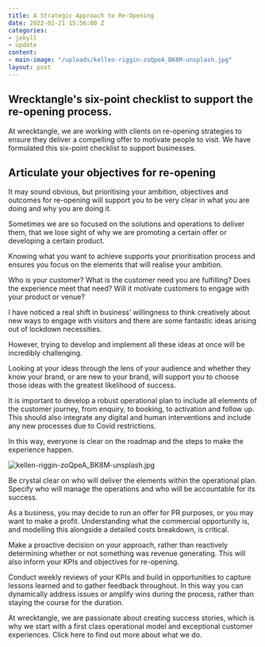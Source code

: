 ```yaml
---
title: A Strategic Approach to Re-Opening
date: 2022-02-21 15:56:00 Z
categories:
- jekyll
- update
content:
- main-image: "/uploads/kellen-riggin-zoQpeA_BK8M-unsplash.jpg"
layout: post
---
```


## Wrecktangle's six-point checklist to support the re-opening process.

At wrecktangle, we are working with clients on re-opening strategies to ensure they deliver a compelling offer to motivate people to visit. We have formulated this six-point checklist to support businesses.

## Articulate your objectives for re-opening

It may sound obvious, but prioritising your ambition, objectives and outcomes for re-opening will support you to be very clear in what you are doing and why you are doing it.

Sometimes we are so focused on the solutions and operations to deliver them, that we lose sight of why we are promoting a certain offer or developing a certain product.

Knowing what you want to achieve supports your prioritisation process and ensures you focus on the elements that will realise your ambition.

Who is your customer? What is the customer need you are fulfilling? Does the experience meet that need? Will it motivate customers to engage with your product or venue?

I have noticed a real shift in business’ willingness to think creatively about new ways to engage with visitors and there are some fantastic ideas arising out of lockdown necessities. 

However, trying to develop and implement all these ideas at once will be incredibly challenging. 

Looking at your ideas through the lens of your audience and whether they know your brand, or are new to your brand, will support you to choose those ideas with the greatest likelihood of success. 

It is important to develop a robust operational plan to include all elements of the customer journey, from enquiry, to booking, to activation and follow up. This should also integrate any digital and human interventions and include any new processes due to Covid restrictions.

In this way, everyone is clear on the roadmap and the steps to make the experience happen.

![kellen-riggin-zoQpeA_BK8M-unsplash.jpg](/uploads/kellen-riggin-zoQpeA_BK8M-unsplash.jpg)

Be crystal clear on who will deliver the elements within the operational plan. Specify who will manage the operations and who will be accountable for its success.

As a business, you may decide to run an offer for PR purposes, or you may want to make a profit. Understanding what the commercial opportunity is, and modelling this alongside a detailed costs breakdown, is critical. 

Make a proactive decision on your approach, rather than reactively determining whether or not something was revenue generating. This will also inform your KPIs and objectives for re-opening.

Conduct weekly reviews of your KPIs  and build in opportunities to capture lessons learned and to gather feedback throughout. In this way you can dynamically address issues or amplify wins during the process, rather than staying the course for the duration.

At wrecktangle, we are passionate about creating success stories, which is why we start with a first class operational model and exceptional customer experiences. Click here to find out more about what we do.